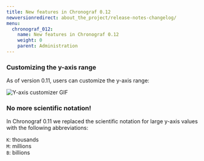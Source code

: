 ```yaml
---
title: New features in Chronograf 0.12
newversionredirect: about_the_project/release-notes-changelog/
menu:
  chronograf_012:
    name: New features in Chronograf 0.12
    weight: 0
    parent: Administration
---
```


### Customizing the y-axis range

As of version 0.11, users can customize the y-axis range:

![Y-axis customizer GIF](/img/chronograf/v0.11/y-axis-customization.gif)

### No more scientific notation!

In Chronograf 0.11 we replaced the scientific notation for large y-axis values with the following abbreviations:

`K`: thousands  
`M`: millions  
`B`: billions
